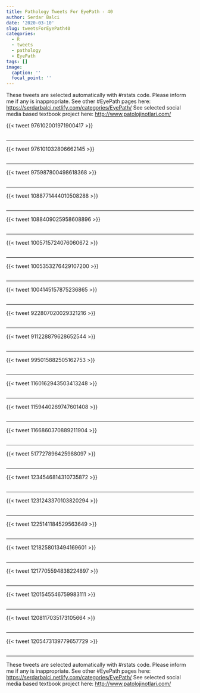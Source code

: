 ```yaml
---
title: Pathology Tweets For EyePath - 40
author: Serdar Balci
date: '2020-03-10'
slug: tweetsForEyePath40
categories:
  - R
  - tweets
  - pathology
  - EyePath
tags: []
image:
  caption: ''
  focal_point: ''
---
```



These tweets are selected automatically with #rstats code. Please inform me if any is inappropriate.
See other #EyePath pages here: https://serdarbalci.netlify.com/categories/EyePath/ 
See selected social media based textbook project here: http://www.patolojinotlari.com/

{{< tweet 976102001971900417 >}}
<br>
<br>
<hr>
{{< tweet 976101032806662145 >}}
<br>
<br>
<hr>
{{< tweet 975987800498618368 >}}
<br>
<br>
<hr>
{{< tweet 1088771444010508288 >}}
<br>
<br>
<hr>
{{< tweet 1088409025958608896 >}}
<br>
<br>
<hr>
{{< tweet 1005715724076060672 >}}
<br>
<br>
<hr>
{{< tweet 1005353276429107200 >}}
<br>
<br>
<hr>
{{< tweet 1004145157875236865 >}}
<br>
<br>
<hr>
{{< tweet 922807020029321216 >}}
<br>
<br>
<hr>
{{< tweet 911228879628652544 >}}
<br>
<br>
<hr>
{{< tweet 995015882505162753 >}}
<br>
<br>
<hr>
{{< tweet 1160162943503413248 >}}
<br>
<br>
<hr>
{{< tweet 1159440269747601408 >}}
<br>
<br>
<hr>
{{< tweet 1166860370889211904 >}}
<br>
<br>
<hr>
{{< tweet 517727896425988097 >}}
<br>
<br>
<hr>
{{< tweet 1234546814310735872 >}}
<br>
<br>
<hr>
{{< tweet 1231243370103820294 >}}
<br>
<br>
<hr>
{{< tweet 1225141184529563649 >}}
<br>
<br>
<hr>
{{< tweet 1218258013494169601 >}}
<br>
<br>
<hr>
{{< tweet 1217705594838224897 >}}
<br>
<br>
<hr>
{{< tweet 1201545546759983111 >}}
<br>
<br>
<hr>
{{< tweet 1208117035173105664 >}}
<br>
<br>
<hr>
{{< tweet 1205473139779657729 >}}
<br>
<br>
<hr>


These tweets are selected automatically with #rstats code. Please inform me if any is inappropriate.
See other #EyePath pages here: https://serdarbalci.netlify.com/categories/EyePath/ 
See selected social media based textbook project here: http://www.patolojinotlari.com/
